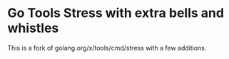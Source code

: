 # Go Tools Stress with extra bells and whistles

This is a fork of golang.org/x/tools/cmd/stress with a few additions.
